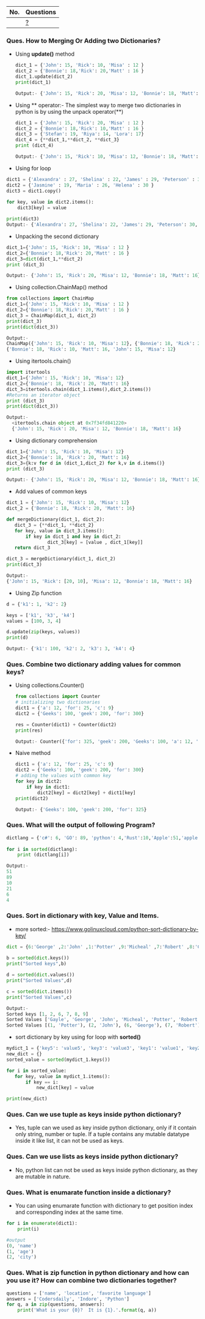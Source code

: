 |  No.  | Questions                                         |
| :---: | ------------------------------------------------- |
|       | [?](#) |

### **Ques. How to Merging Or Adding two Dictionaries?**
* Using **update()** method
    ```python
    dict_1 = {'John': 15, 'Rick': 10, 'Misa' : 12 }
    dict_2 = {'Bonnie': 18,'Rick': 20,'Matt' : 16 }
    dict_1.update(dict_2)
    print(dict_1)

    Output:- {'John': 15, 'Rick': 20, 'Misa': 12, 'Bonnie': 18, 'Matt': 16}
    ```

* Using ** operator:- The simplest way to merge two dictionaries in python is by using the unpack operator(**)
    ```python
    dict_1 = {'John': 15, 'Rick': 20, 'Misa' : 12 }
    dict_2 = {'Bonnie': 18,'Rick': 10,'Matt' : 16 }
    dict_3 = {'Stefan': 19, 'Riya': 14, 'Lora': 17}
    dict_4 = {**dict_1,**dict_2, **dict_3}
    print (dict_4)

    Output:- {'John': 15, 'Rick': 10, 'Misa': 12, 'Bonnie': 18, 'Matt': 16, 'Stefan': 19, 'Riya': 14, 'Lora': 17}
    ```
* Using for loop
```python
dict1 = {'Alexandra' : 27, 'Shelina' : 22, 'James' : 29, 'Peterson' : 30 }   
dict2 = {'Jasmine' : 19, 'Maria' : 26, 'Helena' : 30 }                          
dict3 = dict1.copy()  
  
for key, value in dict2.items():
    dict3[key] = value  

print(dict3)
Output:- {'Alexandra': 27, 'Shelina': 22, 'James': 29, 'Peterson': 30, 'Jasmine': 19, 'Maria': 26, 'Helena': 30}
```
* Unpacking the second dictionary
```python
dict_1={'John': 15, 'Rick': 10, 'Misa' : 12 }
dict_2={'Bonnie': 18,'Rick': 20,'Matt' : 16 }
dict_3=dict(dict_1,**dict_2)
print (dict_3)

Output:- {'John': 15, 'Rick': 20, 'Misa': 12, 'Bonnie': 18, 'Matt': 16}
```
* Using collection.ChainMap() method
```python
from collections import ChainMap
dict_1={'John': 15, 'Rick': 10, 'Misa' : 12 }
dict_2={'Bonnie': 18,'Rick': 20,'Matt' : 16 }
dict_3 = ChainMap(dict_1, dict_2)
print(dict_3)
print(dict(dict_3))

Output:- 
ChainMap({'John': 15, 'Rick': 10, 'Misa': 12}, {'Bonnie': 18, 'Rick': 20, 'Matt': 16})
{'Bonnie': 18, 'Rick': 10, 'Matt': 16, 'John': 15, 'Misa': 12}
```
* Using itertools.chain()
```python
import itertools
dict_1={'John': 15, 'Rick': 10, 'Misa': 12}
dict_2={'Bonnie': 18, 'Rick': 20, 'Matt': 16}
dict_3=itertools.chain(dict_1.items(),dict_2.items())
#Returns an iterator object
print (dict_3)
print(dict(dict_3))

Output:-
  <itertools.chain object at 0x7f34fd841220>
  {'John': 15, 'Rick': 20, 'Misa': 12, 'Bonnie': 18, 'Matt': 16}
```
* Using dictionary comprehension
```python
dict_1={'John': 15, 'Rick': 10, 'Misa': 12}
dict_2={'Bonnie': 18, 'Rick': 20, 'Matt': 16}
dict_3={k:v for d in (dict_1,dict_2) for k,v in d.items()}
print (dict_3)

Output:- {'John': 15, 'Rick': 20, 'Misa': 12, 'Bonnie': 18, 'Matt': 16}
```
* Add values of common keys
```python
dict_1 = {'John': 15, 'Rick': 10, 'Misa': 12}
dict_2 = {'Bonnie': 18, 'Rick': 20, 'Matt': 16}

def mergeDictionary(dict_1, dict_2):
   dict_3 = {**dict_1, **dict_2}
   for key, value in dict_3.items():
       if key in dict_1 and key in dict_2:
               dict_3[key] = [value , dict_1[key]]
   return dict_3

dict_3 = mergeDictionary(dict_1, dict_2)
print(dict_3)

Output:-
{'John': 15, 'Rick': [20, 10], 'Misa': 12, 'Bonnie': 18, 'Matt': 16}
```
* Using Zip function
```python
d = {'k1': 1, 'k2': 2}

keys = ['k1', 'k3', 'k4']
values = [100, 3, 4]

d.update(zip(keys, values))
print(d)

Output:- {'k1': 100, 'k2': 2, 'k3': 3, 'k4': 4}
```

### **Ques. Combine two dictionary adding values for common keys?**
*  Using collections.Counter()
    ```python
    from collections import Counter
    # initializing two dictionaries
    dict1 = {'a': 12, 'for': 25, 'c': 9}
    dict2 = {'Geeks': 100, 'geek': 200, 'for': 300}
    
    res = Counter(dict1) + Counter(dict2)
    print(res)

    Output:- Counter({'for': 325, 'geek': 200, 'Geeks': 100, 'a': 12, 'c': 9})
    ```
*  Naive method
    ```python
    dict1 = {'a': 12, 'for': 25, 'c': 9}
    dict2 = {'Geeks': 100, 'geek': 200, 'for': 300}
    # adding the values with common key
    for key in dict2:
        if key in dict1:
            dict2[key] = dict2[key] + dict1[key]
    print(dict2)

    Output:- {'Geeks': 100, 'geek': 200, 'for': 325}
    ```

### **Ques. What will the output of following Program?**
```python
dictlang = {'c#': 6, 'GO': 89, 'python': 4,'Rust':10,'Apple':51,'apple':21}
 
for i in sorted(dictlang):
    print (dictlang[i])	

Output:- 
51
89
10
21
6
4
```

### **Ques. Sort in dictionary with key, Value and Items.**
* more sorted:- https://www.golinuxcloud.com/python-sort-dictionary-by-key/
```python
dict = {6:'George' ,2:'John' ,1:'Potter' ,9:'Micheal' ,7:'Robert' ,8:'Gayle'}  
 
b = sorted(dict.keys())
print("Sorted keys",b)  

d = sorted(dict.values())
print("Sorted Values",d) 

c = sorted(dict.items())
print("Sorted Values",c) 

Output:-
Sorted keys [1, 2, 6, 7, 8, 9]
Sorted Values ['Gayle', 'George', 'John', 'Micheal', 'Potter', 'Robert']
Sorted Values [(1, 'Potter'), (2, 'John'), (6, 'George'), (7, 'Robert'), (8, 'Gayle'), (9, 'Micheal')]
```
* sort dictionary by key using for loop with **sorted()**
```python
mydict_1 = {'key5': 'value5', 'key3': 'value3', 'key1': 'value1', 'key2': 'value2'}
new_dict = {}
sorted_value = sorted(mydict_1.keys())

for i in sorted_value:
   for key, value in mydict_1.items():
       if key == i:
           new_dict[key] = value

print(new_dict)
```

### **Ques. Can we use tuple as keys inside python dictionary?**
* Yes, tuple can we used as key inside python dictionary, only if it contain only string, number or tuple. If a tuple contains any mutable datatype inside it like list, it can not be used as keys.

### **Ques. Can we use lists as keys inside python dictionary?**
* No, python list can not be used as keys inside python dictionary, as they are mutable in nature.

### **Ques. What is enumarate function inside a dictionary?**
* You can using enumarate function with dictionary to get position index and corresponding index at the same time.
```python
for i in enumerate(dict1):
    print(i)

#output
(0, 'name')
(1, 'age')
(2, 'city')
```

### **Ques. What is zip function in python dictionary and how can you use it? How can combine two dictionaries together?**
```python
questions = ['name', 'location', 'favorite language']
answers = ['Codersdaily', 'Indore', 'Python']
for q, a in zip(questions, answers):
    print('What is your {0}?  It is {1}.'.format(q, a))
```
